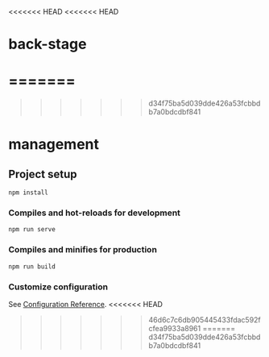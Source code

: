 <<<<<<< HEAD
<<<<<<< HEAD
# back-stage
=======
=======
>>>>>>> d34f75ba5d039dde426a53fcbbdb7a0bdcdbf841
# management

## Project setup
```
npm install
```

### Compiles and hot-reloads for development
```
npm run serve
```

### Compiles and minifies for production
```
npm run build
```

### Customize configuration
See [Configuration Reference](https://cli.vuejs.org/config/).
<<<<<<< HEAD
>>>>>>> 46d6c7c6db905445433fdac592fcfea9933a8961
=======
>>>>>>> d34f75ba5d039dde426a53fcbbdb7a0bdcdbf841
